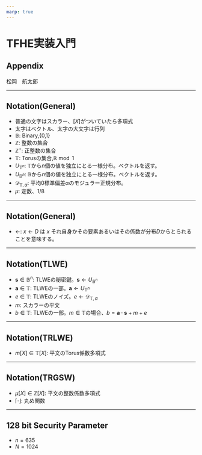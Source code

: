 ```yaml
---
marp: true
---
```

<!-- 
theme: default
size: 16:9
paginate: true
footer : ![](../../image/ccbysa.png) [licence](https://creativecommons.org/licenses/by-sa/4.0/)
style: |
  h1, h2, h3, h4, h5, header, footer {
        color: white;
    }
  section {
    background-color: #505050;
    color:white
  }
  table{
      color:black
  }
  code{
    color:black
  }
    a {
    font-weight:bold;
    color:#F00;
  } 
-->

<!-- page_number: true -->


# TFHE実装入門

## Appendix

松岡　航太郎

---

## Notation(General)

- 普通の文字はスカラー、$[X]$がついていたら多項式
- 太字はベクトル、太字の大文字は行列
- $\mathbb{B}$: Binary,{0,1}
- $\mathbb{Z}$: 整数の集合
- $\mathbb{Z}^+$: 正整数の集合
- $\mathbb{T}$: Torusの集合,$\mathbb{R} \bmod 1$
- $U_{\mathbb{T}^n}$: $\mathbb{T}$から$n$個の値を独立にとる一様分布。ベクトルを返す。
- $U_{\mathbb{B}^n}$: $\mathbb{B}$から$n$個の値を独立にとる一様分布。ベクトルを返す。
- $\mathcal{D}_{\mathbb{T},α}$: 平均$0$標準偏差$α$のモジュラー正規分布。
- $μ$: 定数、1/8
---

## Notation(General)

- $\leftarrow$: $x\leftarrow D$ は $x$ それ自身かその要素あるいはその係数が分布$D$からとられることを意味する。

---

## Notation(TLWE)

- $\mathbf{s}∈ \mathbb{B}^n$: TLWEの秘密鍵。$\mathbf{s}←U_{\mathbb{B}^n}$
- $\mathbf{a}∈ \mathbb{T}$: TLWEの一部。$\mathbf{a}←U_{\mathbb{T}^n}$
- $e∈ \mathbb{T}$: TLWEのノイズ。$e←\mathcal{D}_{\mathbb{T},α}$
- $m$: スカラーの平文
- $b∈ \mathbb{T}$: TLWEの一部。$m∈\mathbb{T}$の場合、$b=\mathbf{a}⋅ \mathbf{s}+ m +e$

---

## Notation(TRLWE)

- $m[X]∈\mathbb{T}[X]$: 平文のTorus係数多項式

---

## Notation(TRGSW)

- $μ[X]∈\mathbb{Z}[X]$: 平文の整数係数多項式
- $⌈⋅⌋$: 丸め関数

---

## 128 bit Security Parameter

- $n=635$
- $N=1024$